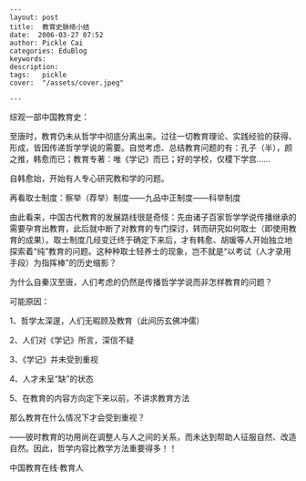 
    ---
    layout: post  
    title:  教育史脉络小结  
    date:  2006-03-27 07:52  
    author: Pickle Cai  
    categories: EduBlog  
    keywords: 
    description:   
    tags:	pickle   
    cover:  "/assets/cover.jpeg"  

    ---  
    
综观一部中国教育史：



至唐时，教育仍未从哲学中彻底分离出来。过往一切教育理论、实践经验的获得、形成，皆因传递哲学学说的需要。自觉考虑、总结教育问题的有：孔子（半），颜之推，韩愈而已；教育专著：唯《学记》而已；好的学校，仅稷下学宫……



自韩愈始，开始有人专心研究教和学的问题。



再看取士制度：察举（荐举）制度——九品中正制度——科举制度



由此看来，中国古代教育的发展路线很是奇怪：先由诸子百家哲学学说传播继承的需要孕育出教育，此后就中断了对教育的专门探讨，转而研究如何取士（即使用教育的成果）。取士制度几经变迁终于确定下来后，才有韩愈、胡瑗等人开始独立地探索着“纯”教育的问题。这种种取士轻养士的现象，岂不就是“以考试（人才录用手段）为指挥棒”的历史缩影？



为什么自秦汉至唐，人们考虑的仍然是传播哲学学说而非怎样教育的问题？



可能原因：



1、哲学太深邃，人们无暇顾及教育（此间历玄佛冲儒）



2、人们对《学记》所言，深信不疑



3、《学记》并未受到重视



4、人才未呈“缺”的状态



5、在教育的内容方向定下来以前，不讲求教育方法



那么教育在什么情况下才会受到重视？



——彼时教育的功用尚在调整人与人之间的关系，而未达到帮助人征服自然、改造自然。因此，哲学内容比教学方法重要得多！！



		    
 中国教育在线·教育人

